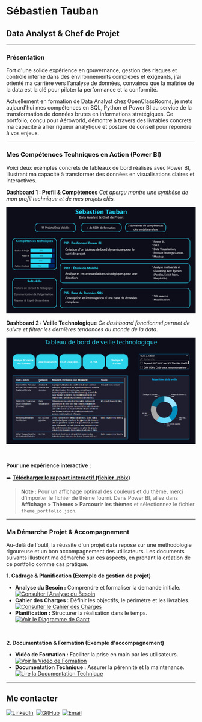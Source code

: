 # Sébastien Tauban
## Data Analyst & Chef de Projet

---

### Présentation
Fort d'une solide expérience en gouvernance, gestion des risques et contrôle interne dans des environnements complexes et exigeants, j'ai orienté ma carrière vers l'analyse de données, convaincu que la maîtrise de la data est la clé pour piloter la performance et la conformité.

Actuellement en formation de Data Analyst chez OpenClassRooms, je mets aujourd'hui mes compétences en SQL, Python et Power BI au service de la transformation de données brutes en informations stratégiques. Ce portfolio, conçu pour Aéroworld, démontre à travers des livrables concrets ma capacité à allier rigueur analytique et posture de conseil pour répondre à vos enjeux.

---

### Mes Compétences Techniques en Action (Power BI)

Voici deux exemples concrets de tableaux de bord réalisés avec Power BI, illustrant ma capacité à transformer des données en visualisations claires et interactives.

**Dashboard 1 : Profil & Compétences**
*Cet aperçu montre une synthèse de mon profil technique et de mes projets clés.*

![Dashboard Profil & Compétences](dashboard-profil.png?raw=true)

**Dashboard 2 : Veille Technologique**
*Ce dashboard fonctionnel permet de suivre et filtrer les dernières tendances du monde de la data.*

![Dashboard Veille Technologique](dashboard-veille.png?raw=true)

<br/>

**Pour une expérience interactive :**

➡️ **[Télécharger le rapport interactif (fichier .pbix)](Dashboard.pbix)**

> **Note :** Pour un affichage optimal des couleurs et du thème, merci d'importer le fichier de thème fourni. Dans Power BI, allez dans **Affichage > Thèmes > Parcourir les thèmes** et sélectionnez le fichier `theme_portfolio.json`.

---

### Ma Démarche Projet & Accompagnement

Au-delà de l'outil, la réussite d'un projet data repose sur une méthodologie rigoureuse et un bon accompagnement des utilisateurs. Les documents suivants illustrent ma démarche sur ces aspects, en prenant la création de ce portfolio comme cas pratique.

**1. Cadrage & Planification (Exemple de gestion de projet)**
* **Analyse du Besoin :** Comprendre et formaliser la demande initiale.
    <br>
    [![Consulter l'Analyse du Besoin](https://img.shields.io/badge/-Consulter%20l'Analyse%20du%20Besoin-28A745?style=plastic)](Analyse-besoin-client.pdf)
* **Cahier des Charges :** Définir les objectifs, le périmètre et les livrables.
    <br>
    [![Consulter le Cahier des Charges](https://img.shields.io/badge/-Consulter%20le%20Cahier%20des%20Charges-ffc107?style=plastic)](Cahier-charges-portfolio.pdf)
* **Planification :** Structurer la réalisation dans le temps.
    <br>
    [![Voir le Diagramme de Gantt](https://img.shields.io/badge/-Voir%20le%20Diagramme%20de%20Gantt-6c757d?style=plastic)](Gantt.png)

<br>

**2. Documentation & Formation (Exemple d'accompagnement)**
* **Vidéo de Formation :** Faciliter la prise en main par les utilisateurs.
    <br>
    [![Voir la Vidéo de Formation](https://img.shields.io/badge/-Voir%20la%20Vidéo%20de%20Formation-625BF7?style=plastic&logo=loom&logoColor=white)](https://www.loom.com/share/f515b872729546209bce694e188fc773)
* **Documentation Technique :** Assurer la pérennité et la maintenance.
    <br>
    [![Lire la Documentation Technique](https://img.shields.io/badge/-Lire%20la%20Documentation%20Technique-0077B5?style=plastic)](Documentation-TDB-Veille.pdf)

---


## Me contacter

<a href="https://www.linkedin.com/in/sébastien-tauban-2462846/"><img src="https://img.shields.io/badge/LinkedIn-0077B5?style=plastic&logo=linkedin&logoColor=white" alt="LinkedIn"></a>&nbsp;&nbsp;<a href="https://github.com/SebastienTauban"><img src="https://img.shields.io/badge/GitHub-181717?style=plastic&logo=github&logoColor=white" alt="GitHub"></a>&nbsp;&nbsp;<a href="mailto:sebastien.tauban@gmail.com"><img src="https://img.shields.io/badge/Gmail-D14836?style=plastic&logo=gmail&logoColor=white" alt="Email"></a>

